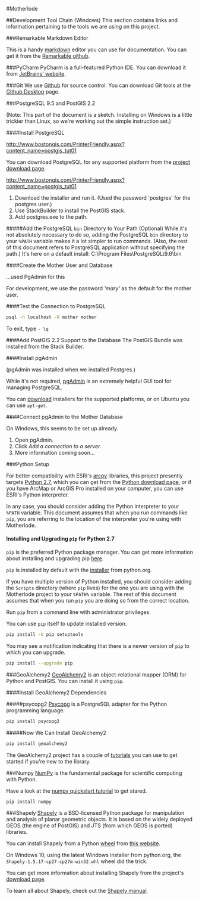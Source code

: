 #Motherlode

##Development Tool Chain (Windows)
This section contains links and information pertaining to the tools we are using on this project.

###Remarkable Markdown Editor

This is a handy [markdown](https://en.wikipedia.org/wiki/Markdown) editor you can use for documentation.  You can get it from the [Remarkable github](https://remarkableapp.github.io).

###PyCharm
PyCharm is a full-featured Python IDE.  You can download it from  [JetBrains' website](https://www.jetbrains.com/pycharm/download/#section=linux).

###Git
We use [Github](https://github.com/patdaburu/Motherlode) for source control.  You can download Git tools at the [Github Desktop](https://desktop.github.com) page.

###PostgreSQL 9.5 and PostGIS 2.2

(Note: This part of the document is a sketch.  Installing on Windows is a little trickier than Linux, so we're working out the simple instruction set.)

####Install PostgreSQL

http://www.bostongis.com/PrinterFriendly.aspx?content_name=postgis_tut01

You can download PostgreSQL for any supported platform from the [project download page](https://www.postgresql.org/download/).

http://www.bostongis.com/PrinterFriendly.aspx?content_name=postgis_tut01

1. Download the installer and run it.
(Used the password 'postgres' for the postgres user.)
2. Use StackBuilder to install the PostGIS stack.
3. Add postgres.exe to the path.

#####Add the PostgreSQL `bin` Directory to Your Path (Optional)
While it's not absolutely necessary to do so, adding the PostgreSQL `bin` directory to your `%PATH` variable makes it a lot simpler to run commands.  (Also, the rest of this document refers to PostgreSQL application without specifying the path.)
It's here on a default install: C:\Program Files\PostgreSQL\9.6\bin

####Create the Mother User and Database

...used PgAdmin for this


For development, we use the password _'mary'_ as the default for the mother user.

####Test the Connection to PostgreSQL
```sh
psql -h localhost -U mother mother
```
To exit, type `- \q`

####Add PostGIS 2.2 Support to the Database
The PostGIS Bundle was installed from the Stack Builder.

####Install pgAdmin

(pgAdmin was installed when we installed Postgres.)

While it's not required, [pgAdmin](https://www.pgadmin.org) is an extremely helpful GUI tool for managing PostgreSQL.

You can [download](https://www.pgadmin.org/download/) installers for the supported platforms, or on Ubuntu you can use `apt-get`.


####Connect pgAdmin to the Mother Database

On Windows, this seems to be set up already.

1. Open pgAdmin.
2. Click _Add a connection to a server._
3. More information coming soon...

###Python Setup

For better compatibility with ESRI's [arcpy](http://pro.arcgis.com/en/pro-app/arcpy/get-started/what-is-arcpy-.htm) libraries, this project presently targets [Python 2.7](https://www.python.org/ftp/python/2.7.13/python-2.7.13.msi), which you can get from the [Python download page](https://www.python.org/downloads/), or if you have ArcMap or ArcGIS Pro installed on your computer, you can use ESRI's Python interpreter.

In any case, you should consider adding the Python interpreter to your `%PATH` variable.  This document assumes that when you run commands like `pip`, you are referring to the location of the interpreter you're using with Motherlode.

#### Installing and Upgrading `pip` for Python 2.7
`pip` is the preferred Python package manager.  You can get more information about installing and upgrading pip [here](https://packaging.python.org/installing/).

`pip` is installed by default with the [installer](https://www.python.org/ftp/python/2.7.13/python-2.7.13.msi) from python.org.

If you have multiple version of Python installed, you should consider adding the `Scripts` directory (where `pip` lives) for the one you are using with the Motherlode project to your `%PATH%` variable.  The rest of this document assumes that when you run `pip` you are doing so from the correct location.

Run `pip` from a command line with administrator privileges.

You can use `pip` itself to update installed version.
```sh
pip install -U pip setuptools
```

You may see a notification indicating that there is a newer version of `pip` to which you can upgrade.
```sh
pip install --upgrade pip
```



###GeoAlchemy2
[GeoAlchemy2](http://geoalchemy-2.readthedocs.io/en/latest/) is an object-relational mapper (ORM) for Python and PostGIS.  You can install it using `pip`.

####Install GeoAlchemy2 Dependencies

#####psycopg2
[Psycopg](http://initd.org/psycopg/) is a PostgreSQL adapter for the Python programming language. 
```sh
pip install psycopg2
```

#####Now We Can Install GeoAlchemy2
```sh
pip install geoalchemy2
```
The GeoAlchemy2 project has a couple of [tutorials](http://geoalchemy-2.readthedocs.io/en/latest/#tutorials) you can use to get started if you're new to the library. 

###Numpy
[NumPy](http://www.numpy.org/) is the fundamental package for scientific computing with Python.

Have a look at the [numpy quickstart tutorial](https://docs.scipy.org/doc/numpy-dev/user/quickstart.html) to get stared.
```sh
pip install numpy
```

###Shapely
[Shapely](https://pypi.python.org/pypi/Shapely) is a BSD-licensed Python package for manipulation and analysis of planar geometric objects. It is based on the widely deployed GEOS (the engine of PostGIS) and JTS (from which GEOS is ported) libraries.

You can install Shapely from a Python [wheel](http://pythonwheels.com/) from [this website](http://www.lfd.uci.edu/~gohlke/pythonlibs/#shapely).

On Windows 10, using the latest Windows installer from python.org, the `Shapely‑1.5.17‑cp27‑cp27m‑win32.whl` wheel did the trick.

<!--
You can install shapely from a wheel package at http://www.lfd.uci.edu/~gohlke/pythonlibs/#shapely
You probably want Shapely‑1.5.17‑cp27‑cp27m‑win32.whl (<--this one worked with Python 2.7 from python.org) or Shapely‑1.5.17‑cp27‑cp27m‑win_amd64.whl
-->

You can get more information about installing Shapely from the project's [download page](https://pypi.python.org/pypi/Shapely#downloads).

To learn all about Shapely, check out the [Shapely manual](https://toblerity.org/shapely/manual.html).
